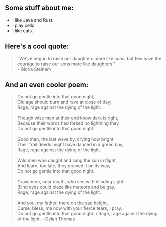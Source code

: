 ## Some stuff about me:
- I like Java and Rust.
- I play cello.
- I like cats.
## Here's a cool quote:
> "We've begun to raise our daughters more like sons, but few have the courage to raise our sons more like daughters." \
> \- Gloria Steinem
## And an even cooler poem:
> Do not go gentle into that good night,\
> Old age should burn and rave at close of day; \
> Rage, rage against the dying of the light. \
\
> Though wise men at their end know dark is right, \
> Because their words had forked no lightning they \
> Do not go gentle into that good night. \
\
> Good men, the last wave by, crying how bright \
> Their frail deeds might have danced in a green bay, \
> Rage, rage against the dying of the light. \
\
> Wild men who caught and sang the sun in flight, \
> And learn, too late, they grieved it on its way, \
> Do not go gentle into that good night. \
\
> Grave men, near death, who see with blinding sight \
> Blind eyes could blaze like meteors and be gay, \
> Rage, rage against the dying of the light. \
\
> And you, my father, there on the sad height, \
> Curse, bless, me now with your fierce tears, I pray. \
> Do not go gentle into that good night. \\
> Rage, rage against the dying of the light. 
> \- Dylan Thomas
